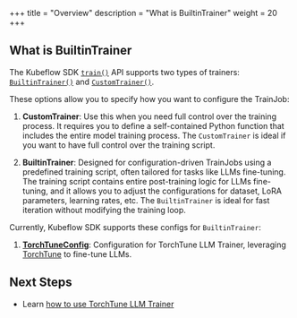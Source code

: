 +++
title = "Overview"
description = "What is BuiltinTrainer"
weight = 20
+++

## What is BuiltinTrainer

The Kubeflow SDK [`train()`](https://github.com/kubeflow/sdk/blob/e065767999361772758c0c12b2b154c3589d45ae/python/kubeflow/trainer/api/trainer_client.py#L156) API supports two types of trainers: [`BuiltinTrainer()`](https://github.com/kubeflow/sdk/blob/e065767999361772758c0c12b2b154c3589d45ae/python/kubeflow/trainer/types/types.py#L140) and [`CustomTrainer()`](https://github.com/kubeflow/sdk/blob/e065767999361772758c0c12b2b154c3589d45ae/python/kubeflow/trainer/types/types.py#L26).

These options allow you to specify how you want to configure the TrainJob:

1. **CustomTrainer**: Use this when you need full control over the training process. It requires you to define a self-contained Python function that includes the entire model training process. The `CustomTrainer` is ideal if you want to have full control over the training script.

2. **BuiltinTrainer**: Designed for configuration-driven TrainJobs using a predefined training script, often tailored for tasks like LLMs fine-tuning. The training script contains entire post-training logic for LLMs fine-tuning, and it allows you to adjust the configurations for dataset, LoRA parameters, learning rates, etc. The `BuiltinTrainer` is ideal for fast iteration without modifying the training loop.

Currently, Kubeflow SDK supports these configs for `BuiltinTrainer`:

1. [**TorchTuneConfig**](https://github.com/kubeflow/sdk/blob/e065767999361772758c0c12b2b154c3589d45ae/python/kubeflow/trainer/types/types.py#L109): Configuration for TorchTune LLM Trainer, leveraging [TorchTune](https://github.com/pytorch/torchtune) to fine-tune LLMs.

## Next Steps

- Learn [how to use TorchTune LLM Trainer](/docs/components/trainer/user-guides/builtin-trainer/torchtune.md)
